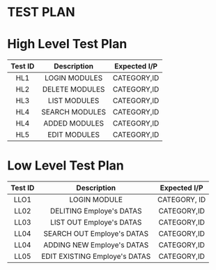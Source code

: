 # TEST PLAN 
# High Level Test Plan
| Test ID | Description | Expected I/P |
|:--------:|:-----------:|:------------:|
|HL1|LOGIN MODULES|CATEGORY,ID|
|HL2|DELETE MODULES|CATEGORY,ID|
|HL3|LIST MODULES|CATEGORY,ID|
|HL4|SEARCH MODULES|CATEGORY,ID|
|HL4|ADDED MODULES|CATEGORY,ID|
|HL5|EDIT MODULES|CATEGORY,ID|

# Low Level Test Plan
| Test ID | Description |Expected I/P |
|:--------:|:----------:|:------------:|
|LLO1|LOGIN MODULE|CATEGORY, ID|
|LL02|DELITING Employe's DATAS|CATEGORY,ID|
|LL03|LIST OUT  Employe's DATAS|CATEGORY,ID|
|LL04|SEARCH OUT  Employe's DATAS|CATEGORY,ID|
|LL04|ADDING NEW  Employe's DATAS|CATEGORY,ID|
|LL05|EDIT EXISTING  Employe's DATAS|CATEGORY,ID|


